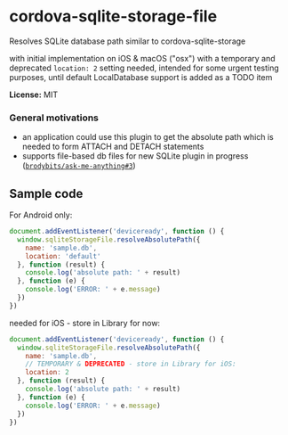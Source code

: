 # cordova-sqlite-storage-file

Resolves SQLite database path similar to cordova-sqlite-storage

with initial implementation on iOS & macOS ("osx") with a temporary and deprecated `location: 2` setting needed, intended for some urgent testing purposes, until default LocalDatabase support is added as a TODO item

**License:** MIT

### General motivations

- an application could use this plugin to get the absolute path which is needed to form ATTACH and DETACH statements
- supports file-based db files for new SQLite plugin in progress ([`brodybits/ask-me-anything#3`](https://github.com/brodybits/ask-me-anything/issues/3))

## Sample code

For Android only:

```js
document.addEventListener('deviceready', function () {
  window.sqliteStorageFile.resolveAbsolutePath({
    name: 'sample.db',
    location: 'default'
  }, function (result) {
    console.log('absolute path: ' + result)
  }, function (e) {
    console.log('ERROR: ' + e.message)
  })
})
```

needed for iOS - store in Library for now:

```js
document.addEventListener('deviceready', function () {
  window.sqliteStorageFile.resolveAbsolutePath({
    name: 'sample.db',
    // TEMPORARY & DEPRECATED - store in Library for iOS:
    location: 2
  }, function (result) {
    console.log('absolute path: ' + result)
  }, function (e) {
    console.log('ERROR: ' + e.message)
  })
})
```
